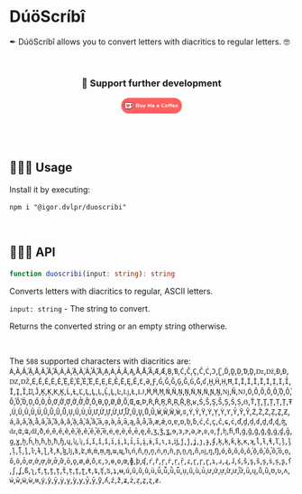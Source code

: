 # DúöScríbî

✒ DúöScríbî allows you to convert letters with diacritics to regular letters. 🤓

<br>

<div align="center">
<h3>💖 Support further development</h3>
<a href="https://ko-fi.com/igorskyflyer" target="_blank"><img src="https://raw.githubusercontent.com/igorskyflyer/igorskyflyer/main/assets/ko-fi.png" alt="Donate to igorskyflyer" width="108"></a>
</div>

<br>
<br>
<br>

## 🕵🏼‍♂️ Usage

Install it by executing:

```shell
npm i "@igor.dvlpr/duoscribi"
```

<br>

## 🤹🏼‍♂️ API

```ts
function duoscribi(input: string): string
```

Converts letters with diacritics to regular, ASCII letters.

`input: string` - The string to convert.

Returns the converted string or an empty string otherwise.

<br>

The `508` supported characters with diacritics are:
`Á`,`Ă`,`Ắ`,`Ặ`,`Ằ`,`Ẳ`,`Ẵ`,`Ǎ`,`Â`,`Ấ`,`Ậ`,`Ầ`,`Ẩ`,`Ẫ`,`Ä`,`Ạ`,`À`,`Ả`,`Ā`,`Ą`,`Å`,`Ǻ`,`Ã`,`Æ`,`Ǽ`,`Ḅ`,`Ɓ`,`Ć`,`Č`,`Ç`,`Ĉ`,`Ċ`,`Ɔ`,`ʗ`,`Ď`,`Ḓ`,`Ḍ`,`Ɗ`,`Ḏ`,`ǲ`,`ǅ`,`Đ`,`Ð`,`Ǳ`,`Ǆ`,`É`,`Ĕ`,`Ě`,`Ê`,`Ế`,`Ệ`,`Ề`,`Ể`,`Ễ`,`Ë`,`Ė`,`Ẹ`,`È`,`Ẻ`,`Ē`,`Ę`,`Ẽ`,`Ɛ`,`Ə`,`Ƒ`,`Ǵ`,`Ğ`,`Ǧ`,`Ģ`,`Ĝ`,`Ġ`,`Ḡ`,`ʛ`,`Ḫ`,`Ĥ`,`Ḥ`,`Ħ`,`Í`,`Ĭ`,`Ǐ`,`Î`,`Ï`,`İ`,`Ị`,`Ì`,`Ỉ`,`Ī`,`Į`,`Ĩ`,`Ĳ`,`Ĵ`,`Ķ`,`Ḳ`,`Ƙ`,`Ḵ`,`Ĺ`,`Ƚ`,`Ľ`,`Ļ`,`Ḽ`,`Ḷ`,`Ḹ`,`Ḻ`,`Ŀ`,`ǈ`,`Ł`,`Ǉ`,`Ḿ`,`Ṁ`,`Ṃ`,`Ń`,`Ň`,`Ņ`,`Ṋ`,`Ṅ`,`Ṇ`,`Ǹ`,`Ɲ`,`Ṉ`,`ǋ`,`Ñ`,`Ǌ`,`Ó`,`Ŏ`,`Ǒ`,`Ô`,`Ố`,`Ộ`,`Ồ`,`Ổ`,`Ỗ`,`Ö`,`Ọ`,`Ő`,`Ò`,`Ỏ`,`Ơ`,`Ớ`,`Ợ`,`Ờ`,`Ở`,`Ỡ`,`Ō`,`Ɵ`,`Ǫ`,`Ø`,`Ǿ`,`Õ`,`Œ`,`ɶ`,`Þ`,`Ŕ`,`Ř`,`Ŗ`,`Ṙ`,`Ṛ`,`Ṝ`,`Ṟ`,`ʁ`,`Ś`,`Š`,`Ş`,`Ŝ`,`Ș`,`Ṡ`,`Ṣ`,`ẞ`,`Ť`,`Ţ`,`Ṱ`,`Ț`,`Ṭ`,`Ṯ`,`Ŧ`,`Ú`,`Ŭ`,`Ǔ`,`Û`,`Ü`,`Ǘ`,`Ǚ`,`Ǜ`,`Ǖ`,`Ụ`,`Ű`,`Ù`,`Ủ`,`Ư`,`Ứ`,`Ự`,`Ừ`,`Ử`,`Ữ`,`Ū`,`Ų`,`Ů`,`Ũ`,`Ẃ`,`Ŵ`,`Ẅ`,`Ẁ`,`ʬ`,`Ý`,`Ŷ`,`Ÿ`,`Ẏ`,`Ỵ`,`Ỳ`,`Ƴ`,`Ỷ`,`Ȳ`,`Ỹ`,`Ź`,`Ž`,`Ż`,`Ẓ`,`Ẕ`,`Ƶ`,`á`,`ă`,`ắ`,`ặ`,`ằ`,`ẳ`,`ẵ`,`ǎ`,`â`,`ấ`,`ậ`,`ầ`,`ẩ`,`ẫ`,`ä`,`ạ`,`à`,`ả`,`ā`,`ą`,`å`,`ǻ`,`ã`,`æ`,`ǽ`,`ɑ`,`ɐ`,`ɒ`,`ḅ`,`ɓ`,`ć`,`č`,`ç`,`ĉ`,`ɕ`,`ċ`,`ď`,`ḓ`,`ḍ`,`ɗ`,`ḏ`,`đ`,`ɖ`,`ʤ`,`ǳ`,`ʣ`,`ʥ`,`ǆ`,`ð`,`é`,`ĕ`,`ě`,`ê`,`ế`,`ệ`,`ề`,`ể`,`ễ`,`ë`,`ė`,`ẹ`,`è`,`ẻ`,`ē`,`ę`,`ẽ`,`ʒ`,`ǯ`,`ʓ`,`ɘ`,`ɜ`,`ɝ`,`ə`,`ɚ`,`ʚ`,`ɞ`,`ƒ`,`ʩ`,`ﬁ`,`ﬂ`,`ǵ`,`ğ`,`ǧ`,`ģ`,`ĝ`,`ġ`,`ɠ`,`ḡ`,`ɡ`,`ɣ`,`ḫ`,`ĥ`,`ḥ`,`ɦ`,`ẖ`,`ħ`,`ɧ`,`ɥ`,`ʮ`,`ʯ`,`í`,`ĭ`,`ǐ`,`î`,`ï`,`ị`,`ì`,`ỉ`,`ī`,`į`,`ɨ`,`ĩ`,`ɩ`,`ı`,`ĳ`,`ǰ`,`ĵ`,`ʝ`,`ȷ`,`ɟ`,`ʄ`,`ķ`,`ḳ`,`ƙ`,`ḵ`,`ĸ`,`ʞ`,`ĺ`,`ƚ`,`ɬ`,`ľ`,`ļ`,`ḽ`,`ḷ`,`ḹ`,`ḻ`,`ŀ`,`ɫ`,`ɭ`,`ł`,`ƛ`,`ɮ`,`ǉ`,`ʪ`,`ʫ`,`ḿ`,`ṁ`,`ṃ`,`ɱ`,`ɯ`,`ɰ`,`ŉ`,`ń`,`ň`,`ņ`,`ṋ`,`ṅ`,`ṇ`,`ǹ`,`ɲ`,`ṉ`,`ɳ`,`ñ`,`ǌ`,`ŋ`,`Ŋ`,`ó`,`ŏ`,`ǒ`,`ô`,`ố`,`ộ`,`ồ`,`ổ`,`ỗ`,`ö`,`ọ`,`ő`,`ò`,`ỏ`,`ơ`,`ớ`,`ợ`,`ờ`,`ở`,`ỡ`,`ō`,`ǫ`,`ø`,`ǿ`,`õ`,`ɛ`,`ɔ`,`ɵ`,`ʘ`,`œ`,`ɸ`,`þ`,`ʠ`,`ŕ`,`ř`,`ŗ`,`ṙ`,`ṛ`,`ṝ`,`ɾ`,`ṟ`,`ɼ`,`ɽ`,`ɿ`,`ɹ`,`ɻ`,`ɺ`,`ś`,`š`,`ş`,`ŝ`,`ș`,`ṡ`,`ṣ`,`ʂ`,`ſ`,`ʃ`,`ʆ`,`ß`,`ʅ`,`ť`,`ţ`,`ṱ`,`ț`,`ẗ`,`ṭ`,`ṯ`,`ʈ`,`ŧ`,`ʨ`,`ʧ`,`ʦ`,`ʇ`,`ʉ`,`ú`,`ŭ`,`ǔ`,`û`,`ü`,`ǘ`,`ǚ`,`ǜ`,`ǖ`,`ụ`,`ű`,`ù`,`ủ`,`ư`,`ứ`,`ự`,`ừ`,`ử`,`ữ`,`ū`,`ų`,`ů`,`ũ`,`ʊ`,`ʋ`,`ʌ`,`ẃ`,`ŵ`,`ẅ`,`ẁ`,`ʍ`,`ý`,`ŷ`,`ÿ`,`ẏ`,`ỵ`,`ỳ`,`ƴ`,`ỷ`,`ȳ`,`ỹ`,`ʎ`,`ź`,`ž`,`ʑ`,`ż`,`ẓ`,`ẕ`,`ʐ`,`ƶ`.
